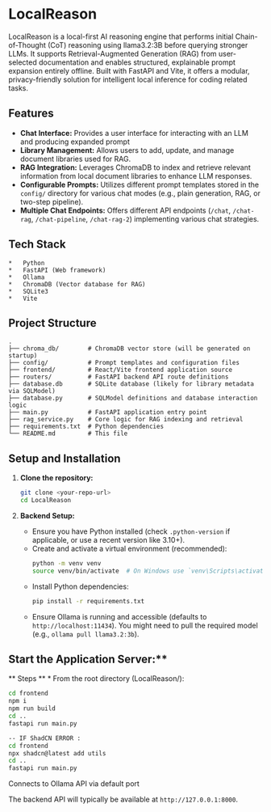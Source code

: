 # LocalReason

LocalReason is a local-first AI reasoning engine that performs initial Chain-of-Thought (CoT) reasoning using llama3.2:3B before querying stronger LLMs. It supports Retrieval-Augmented Generation (RAG) from user-selected documentation and enables structured, explainable prompt expansion entirely offline. Built with FastAPI and Vite, it offers a modular, privacy-friendly solution for intelligent local inference for coding related tasks.

## Features

*   **Chat Interface:** Provides a user interface for interacting with an LLM and producing expanded prompt
*   **Library Management:** Allows users to add, update, and manage document libraries used for RAG.
*   **RAG Integration:** Leverages ChromaDB to index and retrieve relevant information from local document libraries to enhance LLM responses.
*   **Configurable Prompts:** Utilizes different prompt templates stored in the `config/` directory for various chat modes (e.g., plain generation, RAG, or two-step pipeline).
*   **Multiple Chat Endpoints:** Offers different API endpoints (`/chat`, `/chat-rag`, `/chat-pipeline`, `/chat-rag-2`) implementing various chat strategies. 

## Tech Stack

    *   Python
    *   FastAPI (Web framework)
    *   Ollama
    *   ChromaDB (Vector database for RAG)
    *   SQLite3
    *   Vite

## Project Structure

```
.
├── chroma_db/        # ChromaDB vector store (will be generated on startup)
├── config/           # Prompt templates and configuration files
├── frontend/         # React/Vite frontend application source
├── routers/          # FastAPI backend API route definitions
├── database.db       # SQLite database (likely for library metadata via SQLModel)
├── database.py       # SQLModel definitions and database interaction logic
├── main.py           # FastAPI application entry point
├── rag_service.py    # Core logic for RAG indexing and retrieval
├── requirements.txt  # Python dependencies
└── README.md         # This file
```

## Setup and Installation

1.  **Clone the repository:**
    ```bash
    git clone <your-repo-url>
    cd LocalReason
    ```

2.  **Backend Setup:**
    *   Ensure you have Python installed (check `.python-version` if applicable, or use a recent version like 3.10+).
    *   Create and activate a virtual environment (recommended):
        ```bash
        python -m venv venv
        source venv/bin/activate  # On Windows use `venv\Scripts\activate`
        ```
    *   Install Python dependencies:
        ```bash
        pip install -r requirements.txt
        ```
    *   Ensure Ollama is running and accessible (defaults to `http://localhost:11434`). You might need to pull the required model (e.g., `ollama pull llama3.2:3b`).


 ## Start the Application Server:**
   ** Steps **
    *   From the root directory (LocalReason/):
  ```bash
  cd frontend
  npm i
  npm run build
  cd .. 
  fastapi run main.py

  -- IF ShadCN ERROR :
  cd frontend
  npx shadcn@latest add utils
  cd ..
  fastapi run main.py
  ```
  Connects to Ollama API via default port 
  
  The backend API will typically be available at `http://127.0.0.1:8000`.



